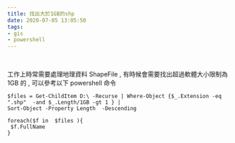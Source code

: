 ```yaml
---
title: 找出大於1GB的shp
date: 2020-07-05 13:05:50
tags:
- gis
- powershell
---
```

&nbsp;
<!-- more -->
工作上時常需要處理地理資料 ShapeFile , 有時候會需要找出超過軟體大小限制為 1GB 的 , 可以參考以下 powershell 命令
```
$files = Get-ChildItem D:\ -Recurse | Where-Object {$_.Extension -eq ".shp"  -and $_.Length/1GB -gt 1 } |
Sort-Object -Property Length  -Descending 

foreach($f in  $files ){
 $f.FullName
}
```
